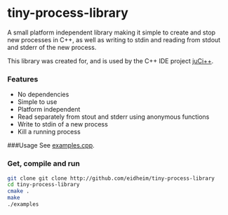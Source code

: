 # tiny-process-library
A small platform independent library making it simple to create and stop new processes in C++, as well as writing to stdin and reading from stdout and stderr of the new process.

This library was created for, and is used by the C++ IDE project [juCi++](https://github.com/cppit/jucipp).

### Features
* No dependencies
* Simple to use
* Platform independent
* Read separately from stout and stderr using anonymous functions
* Write to stdin of a new process
* Kill a running process

###Usage
See [examples.cpp](https://github.com/eidheim/tiny-process-library/blob/master/examples.cpp).

### Get, compile and run
```sh
git clone git clone http://github.com/eidheim/tiny-process-library
cd tiny-process-library
cmake .
make
./examples
```